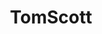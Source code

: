 ---
title: TomScott
crosslinks:
- AskReddit
- videos
- sweden
- CatastrophicFailure
- pasadena
- Austria
- askscience
- livven
- ScenesFromAHat
---